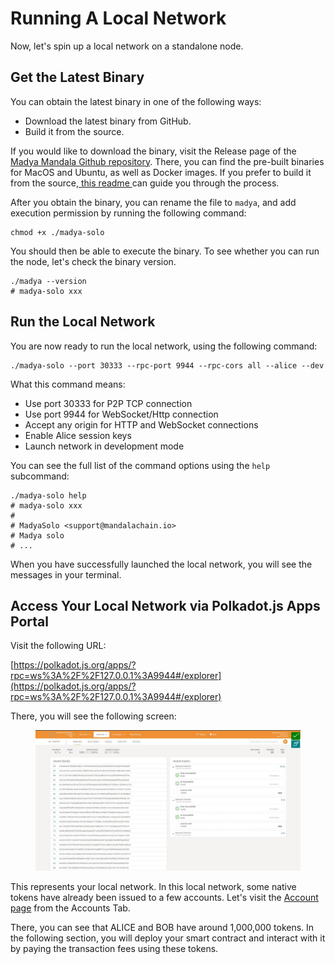 # Running A Local Network

Now, let's spin up a local network on a standalone node.

## Get the Latest Binary <a href="#get-the-latest-binary" id="get-the-latest-binary"></a>

You can obtain the latest binary in one of the following ways:

* Download the latest binary from GitHub.
* Build it from the source.

If you would like to download the binary, visit the Release page of the [Madya Mandala Github repository](https://github.com/MandalaChain/madya/releases). There, you can find the pre-built binaries for MacOS and Ubuntu, as well as Docker images. If you prefer to build it from the source,[ this readme ](https://github.com/MandalaChain/madya#getting-started)can guide you through the process.

After you obtain the binary, you can rename the file to `madya`, and add execution permission by running the following command:

```
chmod +x ./madya-solo
```

You should then be able to execute the binary. To see whether you can run the node, let's check the binary version.

```
./madya --version
# madya-solo xxx
```

## Run the Local Network[​](https://docs.astar.network/docs/build/environment/local-network#run-the-local-network) <a href="#run-the-local-network" id="run-the-local-network"></a>

You are now ready to run the local network, using the following command:

```
./madya-solo --port 30333 --rpc-port 9944 --rpc-cors all --alice --dev
```

What this command means:

* Use port 30333 for P2P TCP connection
* Use port 9944 for WebSocket/Http connection
* Accept any origin for HTTP and WebSocket connections
* Enable Alice session keys
* Launch network in development mode

You can see the full list of the command options using the `help` subcommand:



```
./madya-solo help
# madya-solo xxx
# 
# MadyaSolo <support@mandalachain.io>
# Madya solo
# ...
```

When you have successfully launched the local network, you will see the messages in your terminal.

## Access Your Local Network via Polkadot.js Apps Portal <a href="#access-your-local-network-via-polkadotjs-apps-portal" id="access-your-local-network-via-polkadotjs-apps-portal"></a>

Visit the following URL:

[https://polkadot.js.org/apps/?rpc=ws%3A%2F%2F127.0.0.1%3A9944#/explorer](https://polkadot.js.org/apps/?rpc=ws%3A%2F%2F127.0.0.1%3A9944#/explorer)

There, you will see the following screen:

<figure><img src="../../.gitbook/assets/8a27949b-f3f9-4a65-8132-6d0b9972507d.jpeg" alt=""><figcaption></figcaption></figure>

This represents your local network. In this local network, some native tokens have already been issued to a few accounts. Let's visit the [Account page](https://polkadot.js.org/apps/?rpc=ws%3A%2F%2F127.0.0.1%3A9944#/accounts) from the Accounts Tab.

There, you can see that ALICE and BOB have around 1,000,000 tokens. In the following section, you will deploy your smart contract and interact with it by paying the transaction fees using these tokens.
